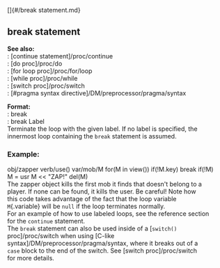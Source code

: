 []{#/break statement.md}    
## break statement    
**See also:**    
:   [continue statement]/proc/continue    
:   [do proc]/proc/do    
:   [for loop proc]/proc/for/loop    
:   [while proc]/proc/while    
:   [switch proc]/proc/switch    
:   [#pragma syntax directive]/DM/preprocessor/pragma/syntax    
<!-- -->    
**Format:**    
:   break    
:   break Label    
Terminate the loop with the given label. If no label is specified, the    
innermost loop containing the `break` statement is assumed.    
### Example:    
obj/zapper verb/use() var/mob/M for(M in view()) if(!M.key) break if(!M)    
M = usr M \<\< \"ZAP!\" del(M)    
The zapper object kills the first mob it finds that doesn\'t belong to a    
player. If none can be found, it kills the user. Be careful! Note how    
this code takes advantage of the fact that the loop variable    
`M`{.variable} will be `null` if the loop terminates normally.    
For an example of how to use labeled loops, see the reference section    
for the `continue` statement.    
The `break` statement can also be used inside of a [`switch()`    
proc]/proc/switch when using [C-like    
syntax]/DM/preprocessor/pragma/syntax, where it breaks out of a    
`case` block to the end of the switch. See [switch proc]/proc/switch    
for more details.  